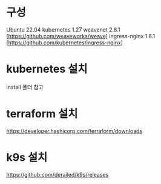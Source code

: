 # 구성

Ubuntu 22.04
kubernetes 1.27
weavenet 2.8.1 [https://github.com/weaveworks/weave]
ingress-nginx 1.8.1 [https://github.com/kubernetes/ingress-nginx]

# kubernetes 설치

install 폴더 참고

# terraform 설치

https://developer.hashicorp.com/terraform/downloads

# k9s 설치

https://github.com/derailed/k9s/releases